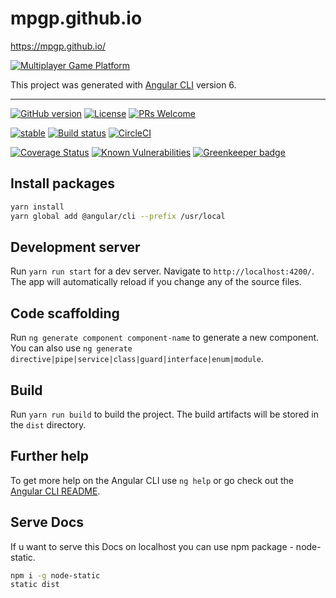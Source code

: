 # mpgp.github.io

https://mpgp.github.io/

[![Multiplayer Game Platform](https://sun9-4.userapi.com/c830309/v830309006/7e7bf/GO75bBP796g.jpg)](https://mpgp.github.io/)

This project was generated with [Angular CLI](https://github.com/angular/angular-cli) version 6.

---

[![GitHub version](https://badge.fury.io/gh/mpgp%2Fmpgp.github.io.svg)](https://badge.fury.io/gh/mpgp%2Fmpgp.github.io)
[![License](https://img.shields.io/badge/License-BSD%202--Clause-orange.svg)](LICENSE)
[![PRs Welcome](https://img.shields.io/badge/PRs-welcome-7fa706.svg?longCache=true)](.github/PULL_REQUEST_TEMPLATE.md)

[![stable](https://img.shields.io/badge/stability-stable-blue.svg?longCache=true)](https://github.com/Naereen/badges)
[![Build status](https://api.travis-ci.com/mpgp/mpgp.github.io.svg?branch=src)](https://api.travis-ci.com/mpgp/mpgp.github.io.svg?branch=src)
[![CircleCI](https://circleci.com/gh/mpgp/mpgp.github.io.svg?style=svg)](https://circleci.com/gh/mpgp/mpgp.github.io)

[![Coverage Status](https://coveralls.io/repos/github/mpgp/mpgp.github.io/badge.svg?branch=src)](https://coveralls.io/github/mpgp/mpgp.github.io?branch=src)
[![Known Vulnerabilities](https://snyk.io/test/github/mpgp/mpgp.github.io/badge.svg?targetFile=package.json)](https://snyk.io/test/github/mpgp/mpgp.github.io?targetFile=package.json) [![Greenkeeper badge](https://badges.greenkeeper.io/mpgp/mpgp.github.io.svg)](https://greenkeeper.io/)

## Install packages

```sh
yarn install
yarn global add @angular/cli --prefix /usr/local
```

## Development server

Run `yarn run start` for a dev server. Navigate to `http://localhost:4200/`. The app will automatically reload if you change any of the source files.

## Code scaffolding

Run `ng generate component component-name` to generate a new component. You can also use `ng generate directive|pipe|service|class|guard|interface|enum|module`.

## Build

Run `yarn run build` to build the project. The build artifacts will be stored in the `dist` directory.

## Further help

To get more help on the Angular CLI use `ng help` or go check out the [Angular CLI README](https://github.com/angular/angular-cli/blob/master/README.md).

## Serve Docs

If u want to serve this Docs on localhost you can use npm package - node-static.

```sh
npm i -g node-static
static dist
```